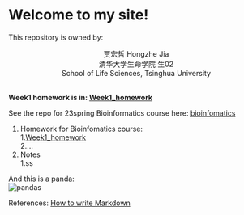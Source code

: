 # Welcome to my site!


This repository is owned by:  
<center>
贾宏哲 Hongzhe Jia<br>
清华大学生命学院 生02<br>
School of Life Sciences, Tsinghua University<br>
	
</center><br>




**Week1 homework is in: [Week1_homework](https://hexadra.github.io/bioinfo/Week1_homework.html)**  



See the repo for 23spring Bioinformatics course here:
[bioinfomatics](https://github.com/Hexadra/bioinfo)



 
1. Homework for Bioinfomatics course:    
	1.[Week1_homework](https://hexadra.github.io/bioinfo/Week1_homework.html)   
	2....  
2. Notes   
	1.ss

And this is a panda:  
![pandas](https://wallpapertag.com/wallpaper/full/c/e/5/230888-cute-tumblr-wallpapers-2560x1600-for-android-tablet.jpg "panda")



References:
[How to write Markdown](https://github.com/adam-p/markdown-here/wiki/Markdown-Cheatsheet)
